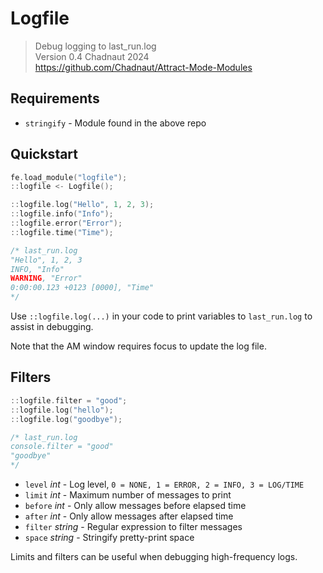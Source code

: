 # Logfile

> Debug logging to last_run.log  
> Version 0.4 
> Chadnaut 2024  
> https://github.com/Chadnaut/Attract-Mode-Modules

## Requirements

- `stringify` - Module found in the above repo

## Quickstart

```cpp
fe.load_module("logfile");
::logfile <- Logfile();

::logfile.log("Hello", 1, 2, 3);
::logfile.info("Info");
::logfile.error("Error");
::logfile.time("Time");

/* last_run.log
"Hello", 1, 2, 3
INFO, "Info"
WARNING, "Error"
0:00:00.123 +0123 [0000], "Time"
*/
```

Use `::logfile.log(...)` in your code to print variables to `last_run.log` to assist in debugging.

Note that the AM window requires focus to update the log file.

## Filters

```cpp
::logfile.filter = "good";
::logfile.log("hello");
::logfile.log("goodbye");

/* last_run.log
console.filter = "good"
"goodbye"
*/
```

- `level` *int* - Log level, `0 = NONE, 1 = ERROR, 2 = INFO, 3 = LOG/TIME`
- `limit` *int* - Maximum number of messages to print
- `before` *int* - Only allow messages before elapsed time
- `after` *int* - Only allow messages after elapsed time
- `filter` *string* - Regular expression to filter messages
- `space` *string* - Stringify pretty-print space

Limits and filters can be useful when debugging high-frequency logs.
